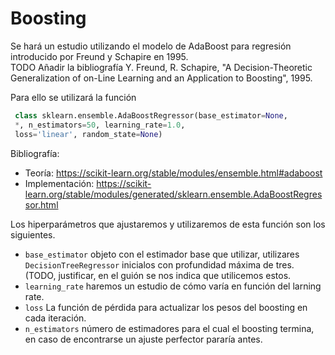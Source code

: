# Boosting   

Se hará un estudio utilizando el modelo de AdaBoost para regresión introducido por Freund y Schapire en 1995.  
TODO Añadir la bibliografía   Y. Freund, R. Schapire, "A Decision-Theoretic Generalization of on-Line Learning and an Application to Boosting", 1995.  

Para ello se utilizará la función 

```python
 class sklearn.ensemble.AdaBoostRegressor(base_estimator=None,
 *, n_estimators=50, learning_rate=1.0,
 loss='linear', random_state=None)
```

Bibliografía: 
-  Teoría: https://scikit-learn.org/stable/modules/ensemble.html#adaboost  
- Implementación: https://scikit-learn.org/stable/modules/generated/sklearn.ensemble.AdaBoostRegressor.html  

Los hiperparámetros que ajustaremos y utilizaremos de esta función son los siguientes.   

-  `base_estimator` objeto con el estimador base que utilizar, utilizares `DecisionTreeRegressor` inicialos con profundidad máxima de tres. (TODO, justificar, en el guión se nos indica que utilicemos estos.    
- `learning_rate` haremos un estudio de cómo varía en función del larning rate.  
- `loss` La función de pérdida para actualizar los pesos del boosting en cada iteración.   
- `n_estimators` número de estimadores para el cual el boosting termina, en caso de encontrarse un ajuste perfector pararía antes.   
